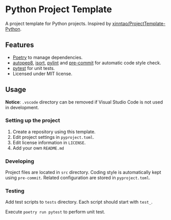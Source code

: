 # Python Project Template

A project template for Python projects. Inspired by [xinntao/ProjectTemplate-Python](https://github.com/xinntao/ProjectTemplate-Python).

## Features

-   [Poetry](https://github.com/python-poetry/poetry) to manage dependencies.
-   [autopep8](https://github.com/hhatto/autopep8), [isort](https://github.com/PyCQA/isort), [pylint](https://github.com/hhatto/autopep8) and [pre-commit](https://github.com/pre-commit/pre-commit) for automatic code style check.
-   [pytest](https://github.com/pytest-dev/pytest) for unit tests.
-   Licensed under MIT license.

## Usage

**Notice**: `.vscode` directory can be removed if Visual Studio Code is not used in development.

### Setting up the project

1. Create a repository using this template.
2. Edit project settings in `pyproject.toml`.
3. Edit license information in `LICENSE`.
4. Add your own `README.md`

### Developing

Project files are located in `src` directory. Coding style is automatically kept using `pre-commit`. Related configuration are stored in `pyproject.toml`.

### Testing

Add test scripts to `tests` directory. Each script should start with `test_`.

Execute `poetry run pytest` to perform unit test.
